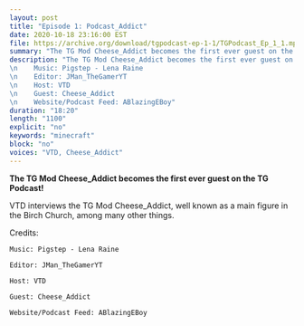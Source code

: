 ```yaml
---
layout: post
title: "Episode 1: Podcast_Addict"
date: 2020-10-18 23:16:00 EST
file: https://archive.org/download/tgpodcast-ep-1-1/TGPodcast_Ep_1_1.mp3
summary: "The TG Mod Cheese_Addict becomes the first ever guest on the TG Podcast!"
description: "The TG Mod Cheese_Addict becomes the first ever guest on the TG Podcast, talking about everything from moderation to the Birch Church!\nCredits:
\n    Music: Pigstep - Lena Raine
\n    Editor: JMan_TheGamerYT
\n    Host: VTD
\n    Guest: Cheese_Addict
\n    Website/Podcast Feed: ABlazingEBoy"
duration: "18:20" 
length: "1100"
explicit: "no" 
keywords: "minecraft"
block: "no" 
voices: "VTD, Cheese_Addict"
---
```


**The TG Mod Cheese_Addict becomes the first ever guest on the TG Podcast!**

VTD interviews the TG Mod Cheese_Addict, well known as a main figure in the Birch Church, among many other things.

Credits:

    Music: Pigstep - Lena Raine

    Editor: JMan_TheGamerYT
    
    Host: VTD
    
    Guest: Cheese_Addict
    
    Website/Podcast Feed: ABlazingEBoy